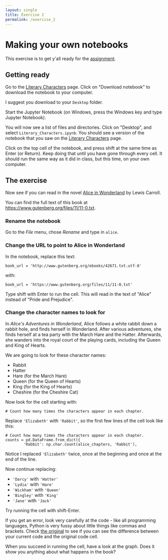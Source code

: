 ```yaml
---
layout: single
title: Exercise 2
permalink: /exercise_2
---
```


# Making your own notebooks

This exercise is to get y'all ready for the [assignment](assignment_2).

## Getting ready

Go to the [Literary Characters][litchar] page. Click
on "Download notebook" to download the notebook to your computer.

[litchar]: chapters/01/Literary_Characters
[anotherchar]: chapters/02/Another_Kind_Of_Character

I suggest you download to your `Desktop` folder.

Start the Jupyter Notebook (on Windows, press the Windows key and type
Jupyter Notebook).

You will now see a list of files and directories.  Click on "Desktop", and
select `Literary_Characters.ipynb`.  You should see a version of the notebook
that you saw on the [Literary Characters][litchar] page.

Click on the top cell of the notebook, and press shift at the same time as
Enter (or Return).  Keep doing that until you have gone through every cell.
It should run the same way as it did in class, but this time, on your own
computer.

## The exercise

Now see if you can read in the novel [Alice in
Wonderland](https://en.wikipedia.org/wiki/Alice%27s_Adventures_in_Wonderland)
by Lewis Carroll.

You can find the full text of this book at
<https://www.gutenberg.org/files/11/11-0.txt>.


### Rename the notebook

Go to the *File* menu, chose *Rename* and type in `alice`.

### Change the URL to point to Alice in Wonderland

In the notebook, replace this text:

```{python}
book_url = 'http://www.gutenberg.org/ebooks/42671.txt.utf-8'
```

with:

```{python}
book_url = 'https://www.gutenberg.org/files/11/11-0.txt'
```

Type shift with Enter to run the cell.  This will read in the text of
"Alice" instead of "Pride and Prejudice".

### Change the character names to look for

In *Alice's Adventures in Wonderland*, Alice follows a white rabbit down a
rabbit hole, and finds herself in Wonderland.  After various adventures, she
finds herself at a tea party with the March Hare and the Hatter.  Afterwards,
she wanders into the royal court of the playing cards, including the Queen and
King of Hearts.

We are going to look for these character names:

* Rabbit
* Hatter
* Hare (for the March Hare)
* Queen (for the Queen of Hearts)
* King (for the King of Hearts)
* Cheshire (for the Cheshire Cat)

Now look for the cell starting with:

```{python}
# Count how many times the characters appear in each chapter.
```

Replace `'Elizabeth'` with `'Rabbit'`, so the first few lines of the cell look
like this:

```{python}
# Count how many times the characters appear in each chapter.
counts = pd.DataFrame.from_dict({
        'Rabbit': np.char.count(alice_chapters, 'Rabbit'),
```

Notice I replaced `'Elizabeth'` twice, once at the beginning and once at the
end of the line.

Now continue replacing:

* `'Darcy'` with `'Hatter'`
* `'Lydia'` with `'Hare'`
* `'Wickham'` with `'Queen'`
* `'Bingley'` with `'King'`
* `'Jane'` with `'Jack'`

Try running the cell with shift-Enter.

If you get an error, look very carefully at the code - like all programming
languages, Python is very fussy about little things like commas and brackets.
Check [the original][litchar] to see if you can see the difference between
your current code and the original code cell.

When you succeed in running the cell, have a look at the graph.  Does it show
you anything about what happens in the book?
